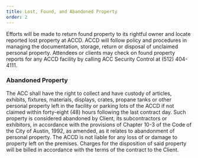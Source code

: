 ```yaml
---
title: Lost, Found, and Abandoned Property
order: 2
---
```


Efforts will be made to return found property to its rightful owner and locate reported lost property at ACCD. ACCD will follow policy and procedures in managing the documentation, storage, return or disposal of unclaimed personal property. Attendees or clients may check on found property reports for any ACCD facility by calling ACC Security Control at (512) 404-4111.

### Abandoned Property
The ACC shall have the right to collect and have custody of articles, exhibits, fixtures, materials, displays, crates, propane tanks or other personal property left in the facility or parking lots of the ACCD if not claimed within forty-eight (48) hours following the last contract day. Such property is considered abandoned by Client, its subcontractors or exhibitors, in accordance with the provisions of Chapter 10-3 of the Code of the City of Austin, 1992, as amended, as it relates to abandonment of personal property. The ACCD is not liable for any loss of or damage to property left on the premises. Charges for the disposition of said property will be billed in accordance with the terms of the contract to the Client.
